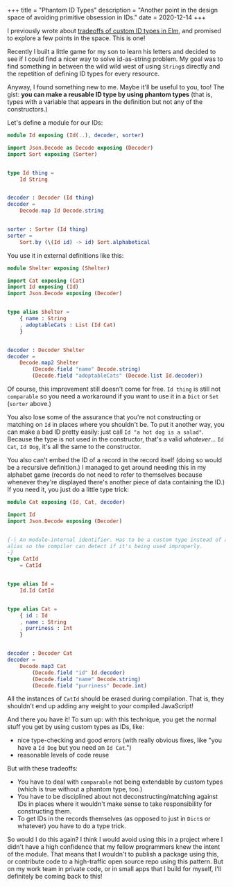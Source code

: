 +++
title = "Phantom ID Types"
description = "Another point in the design space of avoiding primitive obsession in IDs."
date = 2020-12-14
+++

I previously wrote about [tradeoffs of custom ID types in Elm](@/posts/custom-id-types.md), and promised to explore a few points in the space.
This is one!

Recently I built a little game for my son to learn his letters and decided to see if I could find a nicer way to solve id-as-string problem.
My goal was to find something in between the wild wild west of using `String`s directly and the repetition of defining ID types for every resource.

Anyway, I found something new to me.
Maybe it'll be useful to you, too!
The gist: **you can make a reusable ID type by using phantom types** (that is, types with a variable that appears in the definition but not any of the constructors.)

Let's define a module for our IDs:

```elm
module Id exposing (Id(..), decoder, sorter)

import Json.Decode as Decode exposing (Decoder)
import Sort exposing (Sorter)


type Id thing =
    Id String


decoder : Decoder (Id thing)
decoder =
    Decode.map Id Decode.string


sorter : Sorter (Id thing)
sorter =
    Sort.by (\(Id id) -> id) Sort.alphabetical
```

You use it in external definitions like this:

```elm
module Shelter exposing (Shelter)

import Cat exposing (Cat)
import Id exposing (Id)
import Json.Decode exposing (Decoder)


type alias Shelter =
    { name : String
    , adoptableCats : List (Id Cat)
    }


decoder : Decoder Shelter
decoder =
    Decode.map2 Shelter
        (Decode.field "name" Decode.string)
        (Decode.field "adoptableCats" (Decode.list Id.decoder))
```

Of course, this improvement still doesn't come for free.
`Id thing` is still not `comparable` so you need a workaround if you want to use it in a `Dict` or `Set` (`sorter` above.)

You also lose some of the assurance that you're not constructing or matching on `Id` in places where you shouldn't be.
To put it another way, you can make a bad ID pretty easily: just call `Id "a hot dog is a salad"`.
Because the type is not used in the constructor, that's a valid *whatever*... `Id Cat`, `Id Dog`, it's all the same to the constructor.

You also can't embed the ID of a record in the record itself (doing so would be a recursive definition.)
I managed to get around needing this in my alphabet game (records do not need to refer to themselves because whenever they're displayed there's another piece of data containing the ID.)
If you need it, you just do a little type trick:

```elm
module Cat exposing (Id, Cat, decoder)

import Id
import Json.Decode exposing (Decoder)


{-| An module-internal identifier. Has to be a custom type instead of an
alias so the compiler can detect if it's being used improperly.
-}
type CatId
    = CatId


type alias Id =
    Id.Id CatId


type alias Cat =
    { id : Id
    , name : String
    , purriness : Int
    }


decoder : Decoder Cat
decoder =
    Decode.map3 Cat
        (Decode.field "id" Id.decoder)
        (Decode.field "name" Decode.string)
        (Decode.field "purriness" Decode.int)
```

All the instances of `CatId` should be erased during compilation.
That is, they shouldn't end up adding any weight to your compiled JavaScript!

And there you have it!
To sum up: with this technique, you get the normal stuff you get by using custom types as IDs, like:

- nice type-checking and good errors (with really obvious fixes, like "you have a `Id Dog` but you need an `Id Cat`.")
- reasonable levels of code reuse

But with these tradeoffs:

- You have to deal with `comparable` not being extendable by custom types (which is true without a phantom type, too.)
- You have to be disciplined about not deconstructing/matching against IDs in places where it wouldn't make sense to take responsibility for constructing them.
- To get IDs in the records themselves (as opposed to just in `Dict`s or whatever) you have to do a type trick.

So would I do this again?
I think I would avoid using this in a project where I didn't have a high confidence that my fellow programmers knew the intent of the module.
That means that I wouldn't to publish a package using this, or contribute code to a high-traffic open source repo using this pattern.
But on my work team in private code, or in small apps that I build for myself, I'll definitely be coming back to this!
